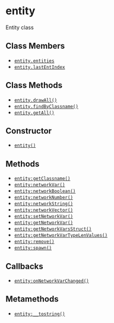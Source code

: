 entity
======

Entity class

Class Members
-------------

* [`entity.entities`](api/entity.entities)
* [`entity.lastEntIndex`](api/entity.lastEntIndex)

Class Methods
-------------

* [`entity.drawAll()`](api/entity.drawAll)
* [`entity.findByClassname()`](api/entity.findByClassname)
* [`entity.getAll()`](api/entity.getAll)

Constructor
-----------

* [`entity()`](api/entity.entity)

Methods
-------

* [`entity:getClassname()`](api/entity.getClassname)
* [`entity:networkVar()`](api/entity.networkVar)
* [`entity:networkBoolean()`](api/entity.networkBoolean)
* [`entity:networkNumber()`](api/entity.networkNumber)
* [`entity:networkString()`](api/entity.networkString)
* [`entity:networkVector()`](api/entity.networkVector)
* [`entity:setNetworkVar()`](api/entity.setNetworkVar)
* [`entity:getNetworkVar()`](api/entity.getNetworkVar)
* [`entity:getNetworkVarsStruct()`](api/entity.getNetworkVarsStruct)
* [`entity:getNetworkVarTypeLenValues()`](api/entity.getNetworkVarTypeLenValues)
* [`entity:remove()`](api/entity.remove)
* [`entity:spawn()`](api/entity.spawn)

Callbacks
---------

* [`entity:onNetworkVarChanged()`](api/entity.onNetworkVarChanged)

Metamethods
-----------

* [`entity:__tostring()`](api/entity.__tostring)
